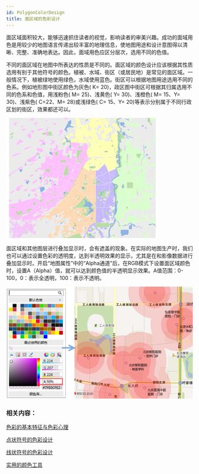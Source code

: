 ```yaml
---
id: PolygonColorDesign
title: 面区域的色彩设计
---
```

面区域面积较大，能够迅速抓住读者的视觉，影响读者的审美兴趣。成功的面域用色是用较少的地图语言传递出较丰富的地理信息，使地图用途和设计意图得以清晰、完整、准确地表达。因此，面域用色应区分层次，选用不同的色值。

不同的面区域在地图中所表达的性质是不同的。面区域的颜色设计应该根据其性质选用有别于其他符号的颜色。植被、水域、街区（或居民地）是常见的面区域。一般情况下，植被绿地使用绿色，水域使用蓝色。街区可以根据地图用途选用不同的色系。例如地形图中街区颜色为灰色(
K= 20)，政区图中街区可根据其归属选用不同的色系和色值，用浅粉色( M= 25)、浅黄色( Y= 30)、浅橙色( M= 15、Y= 30)、浅紫色(
C=22、M= 28)或浅绿色( C= 15、Y= 20)等表示分别属于不同行政区划的街区，效果都还可以。

![](img/StreetPolygon.png)  

  
面区域和其他图层进行叠加显示时，会有遮盖的现象。在实际的地图生产时，我们也可以通过设置色彩的透明度，达到半透明效果的显示，尤其是在和影像数据进行叠加显示时。开启“地图属性”中的“Alpha通道”后，在RGB模式下设置面区域颜色时，设置A（Alpha）值，就可以达到颜色值的半透明显示效果。A值范围：0-100，0：表示全透明，100：表示不透明。

![](img/AlphaPolygon.png)  

  
###  相关内容：


[色彩的基本特征与色彩心理](ColorCharacteristicsAndPsychology)

 [点状符号的色彩设计](SymbolColorDesign)

 [线状符号的色彩设计](LineColorDesign)

 [实用的颜色工具](ColorTools)
